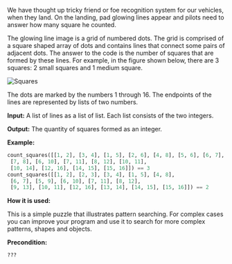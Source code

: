 We have thought up tricky friend or foe recognition system  for our vehicles, when they land.
On the landing, pad glowing lines appear and pilots need to answer how many square he counted.


The glowing line image is a grid of numbered dots.
The grid is comprised of a square shaped array of dots and contains lines
that connect some pairs of adjacent dots.
The answer to the code is the number of squares that are formed by these lines.
For example, in the figure shown below, there are 3 squares: 2 small squares and 1 medium square.</p>

![Squares](squares-chest.png)

The dots are marked by the numbers 1 through 16.
The endpoints of the lines are represented by lists of two numbers.

**Input:** A list of lines as a list of list. Each list consists of the two integers. 

**Output:** The quantity of squares formed as an integer.

**Example:**

```python
count_squares([[1, 2], [3, 4], [1, 5], [2, 6], [4, 8], [5, 6], [6, 7],
 [7, 8], [6, 10], [7, 11], [8, 12], [10, 11],
 [10, 14], [12, 16], [14, 15], [15, 16]]) == 3
count_squares([[1, 2], [2, 3], [3, 4], [1, 5], [4, 8],
 [6, 7], [5, 9], [6, 10], [7, 11], [8, 12],
 [9, 13], [10, 11], [12, 16], [13, 14], [14, 15], [15, 16]]) == 2
```
**How it is used:**

This is a simple puzzle that illustrates pattern searching.
For complex cases you can improve your program and use it to search for more complex patterns, shapes and objects.

**Precondition:**
```python
???
```
